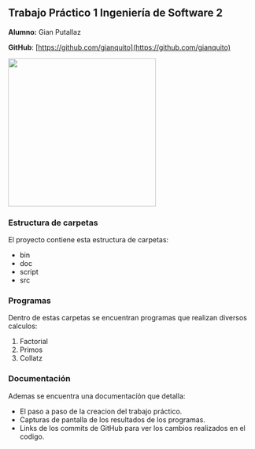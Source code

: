 ## Trabajo Práctico 1 Ingeniería de Software 2

**Alumno:** Gian Putallaz

**GitHub**: [https://github.com/gianquito](https://github.com/gianquito)

<img src="https://upload.wikimedia.org/wikipedia/commons/thumb/c/c3/Python-logo-notext.svg/1869px-Python-logo-notext.svg.png"  width="300" height="300">

### Estructura de carpetas

El proyecto contiene esta estructura de carpetas:

-   bin
-   doc
-   script
-   src

### Programas

Dentro de estas carpetas se encuentran programas que realizan diversos calculos:

1.  Factorial
2.  Primos
3.  Collatz

### Documentación

Ademas se encuentra una documentacíón que detalla:

-   El paso a paso de la creacion del trabajo práctico.
-   Capturas de pantalla de los resultados de los programas.
-   Links de los commits de GitHub para ver los cambios realizados en el codigo.
